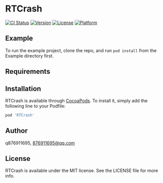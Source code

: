 # RTCrash

[![CI Status](https://img.shields.io/travis/q876911695/RTCrash.svg?style=flat)](https://travis-ci.org/q876911695/RTCrash)
[![Version](https://img.shields.io/cocoapods/v/RTCrash.svg?style=flat)](https://cocoapods.org/pods/RTCrash)
[![License](https://img.shields.io/cocoapods/l/RTCrash.svg?style=flat)](https://cocoapods.org/pods/RTCrash)
[![Platform](https://img.shields.io/cocoapods/p/RTCrash.svg?style=flat)](https://cocoapods.org/pods/RTCrash)

## Example

To run the example project, clone the repo, and run `pod install` from the Example directory first.

## Requirements

## Installation

RTCrash is available through [CocoaPods](https://cocoapods.org). To install
it, simply add the following line to your Podfile:

```ruby
pod 'RTCrash'
```

## Author

q876911695, 876911695@qq.com

## License

RTCrash is available under the MIT license. See the LICENSE file for more info.
